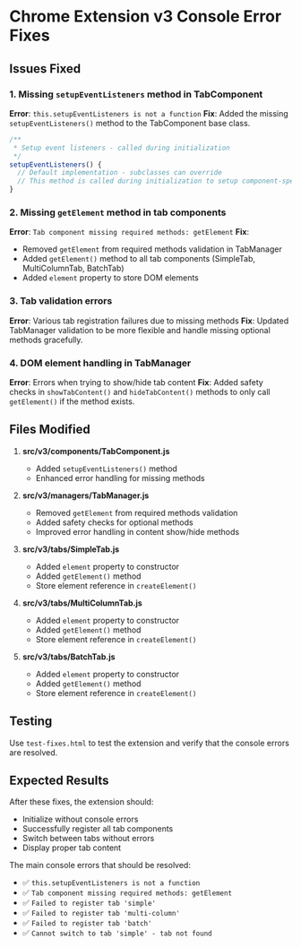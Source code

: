 # Chrome Extension v3 Console Error Fixes

## Issues Fixed

### 1. Missing `setupEventListeners` method in TabComponent

**Error**: `this.setupEventListeners is not a function`
**Fix**: Added the missing `setupEventListeners()` method to the TabComponent base class.

```javascript
/**
 * Setup event listeners - called during initialization
 */
setupEventListeners() {
  // Default implementation - subclasses can override
  // This method is called during initialization to setup component-specific event listeners
}
```

### 2. Missing `getElement` method in tab components

**Error**: `Tab component missing required methods: getElement`
**Fix**:

- Removed `getElement` from required methods validation in TabManager
- Added `getElement()` method to all tab components (SimpleTab, MultiColumnTab, BatchTab)
- Added `element` property to store DOM elements

### 3. Tab validation errors

**Error**: Various tab registration failures due to missing methods
**Fix**: Updated TabManager validation to be more flexible and handle missing optional methods gracefully.

### 4. DOM element handling in TabManager

**Error**: Errors when trying to show/hide tab content
**Fix**: Added safety checks in `showTabContent()` and `hideTabContent()` methods to only call `getElement()` if the method exists.

## Files Modified

1. **src/v3/components/TabComponent.js**

   - Added `setupEventListeners()` method
   - Enhanced error handling for missing methods

2. **src/v3/managers/TabManager.js**

   - Removed `getElement` from required methods validation
   - Added safety checks for optional methods
   - Improved error handling in content show/hide methods

3. **src/v3/tabs/SimpleTab.js**

   - Added `element` property to constructor
   - Added `getElement()` method
   - Store element reference in `createElement()`

4. **src/v3/tabs/MultiColumnTab.js**

   - Added `element` property to constructor
   - Added `getElement()` method
   - Store element reference in `createElement()`

5. **src/v3/tabs/BatchTab.js**
   - Added `element` property to constructor
   - Added `getElement()` method
   - Store element reference in `createElement()`

## Testing

Use `test-fixes.html` to test the extension and verify that the console errors are resolved.

## Expected Results

After these fixes, the extension should:

- Initialize without console errors
- Successfully register all tab components
- Switch between tabs without errors
- Display proper tab content

The main console errors that should be resolved:

- ✅ `this.setupEventListeners is not a function`
- ✅ `Tab component missing required methods: getElement`
- ✅ `Failed to register tab 'simple'`
- ✅ `Failed to register tab 'multi-column'`
- ✅ `Failed to register tab 'batch'`
- ✅ `Cannot switch to tab 'simple' - tab not found`
